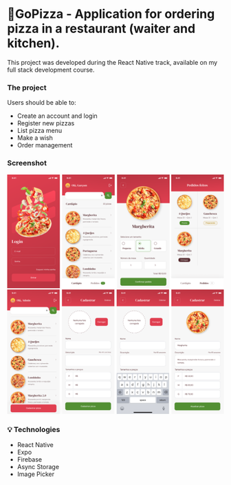 # 🍕GoPizza - Application for ordering pizza in a restaurant (waiter and kitchen).

This project was developed during the React Native track, available on my full stack development course.

### The project

Users should be able to:

- Create an account and login
- Register new pizzas
- List pizza menu
- Make a wish
- Order management

### Screenshot

![](./screenshotA.png)
![](./screenshotB.png)

### 💡 Technologies

- React Native
- Expo
- Firebase
- Async Storage
- Image Picker
